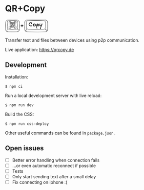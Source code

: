 # QR+Copy

![QR+Copy logo](public/qr-copy-resized.png)

Transfer text and files between devices using p2p communication.

Live application: https://qrcopy.de

## Development

Installation:

```console
$ npm ci
```

Run a local development server with live reload:

```console
$ npm run dev
```

Build the CSS:

```console
$ npm run css-deploy
```

Other useful commands can be found in `package.json`.

## Open issues

- [ ] Better error handling when connection fails
- [ ] ...or even automatic reconnect if possible
- [ ] Tests
- [ ] Only start sending text after a small delay
- [ ] Fix connecting on iphone :(
